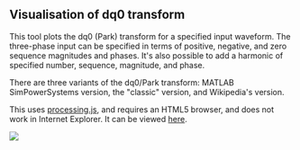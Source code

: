 Visualisation of dq0 transform
------------------------------

This tool plots the dq0 (Park) transform for a specified input waveform. The three-phase input can be specified in terms of positive, negative, and zero sequence magnitudes and phases. It's also possible to add a harmonic of specified number, sequence, magnitude, and phase.

There are three variants of the dq0/Park transform: MATLAB SimPowerSystems version, the "classic" version, and Wikipedia's version.

This uses [processing.js](http://processingjs.org/), and requires an HTML5 browser, and does not work in Internet Explorer. It can be viewed [here](http://personal.strath.ac.uk/steven.m.blair/dq0).


<img src="https://github.com/stevenblair/dq0/raw/master/dq0-screenshot-small.png" />